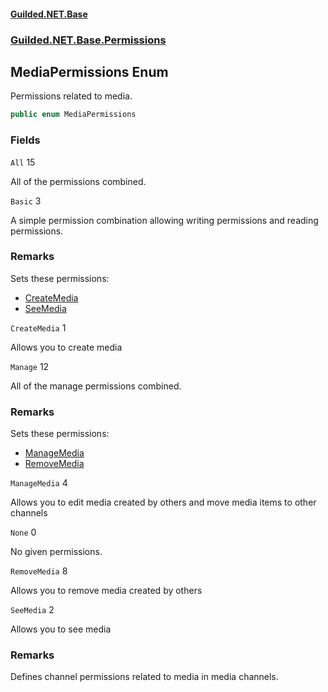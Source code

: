 
#### [Guilded.NET.Base](Guilded_NET_Base 'Guilded.NET.Base')
### [Guilded.NET.Base.Permissions](Guilded_NET_Base#Guilded_NET_Base_Permissions 'Guilded.NET.Base.Permissions')
## MediaPermissions Enum

Permissions related to media.
```csharp
public enum MediaPermissions
```
### Fields

<a name='Guilded_NET_Base_Permissions_MediaPermissions_All'></a>
`All` 15

All of the permissions combined.

<a name='Guilded_NET_Base_Permissions_MediaPermissions_Basic'></a>
`Basic` 3

A simple permission combination allowing writing permissions and reading permissions.

### Remarks
  
Sets these permissions:  
- [CreateMedia](MediaPermissions#Guilded_NET_Base_Permissions_MediaPermissions_CreateMedia 'Guilded.NET.Base.Permissions.MediaPermissions.CreateMedia')  
- [SeeMedia](MediaPermissions#Guilded_NET_Base_Permissions_MediaPermissions_SeeMedia 'Guilded.NET.Base.Permissions.MediaPermissions.SeeMedia')

<a name='Guilded_NET_Base_Permissions_MediaPermissions_CreateMedia'></a>
`CreateMedia` 1

Allows you to create media

<a name='Guilded_NET_Base_Permissions_MediaPermissions_Manage'></a>
`Manage` 12

All of the manage permissions combined.

### Remarks
  
Sets these permissions:  
- [ManageMedia](MediaPermissions#Guilded_NET_Base_Permissions_MediaPermissions_ManageMedia 'Guilded.NET.Base.Permissions.MediaPermissions.ManageMedia')  
- [RemoveMedia](MediaPermissions#Guilded_NET_Base_Permissions_MediaPermissions_RemoveMedia 'Guilded.NET.Base.Permissions.MediaPermissions.RemoveMedia')

<a name='Guilded_NET_Base_Permissions_MediaPermissions_ManageMedia'></a>
`ManageMedia` 4

Allows you to edit media created by others and move media items to other channels

<a name='Guilded_NET_Base_Permissions_MediaPermissions_None'></a>
`None` 0

No given permissions.

<a name='Guilded_NET_Base_Permissions_MediaPermissions_RemoveMedia'></a>
`RemoveMedia` 8

Allows you to remove media created by others

<a name='Guilded_NET_Base_Permissions_MediaPermissions_SeeMedia'></a>
`SeeMedia` 2

Allows you to see media

### Remarks
  
Defines channel permissions related to media in media channels.